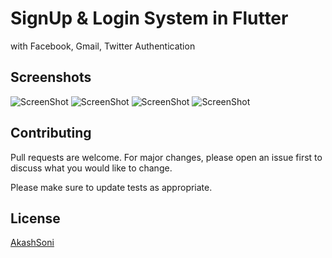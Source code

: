 # SignUp & Login System in Flutter

with Facebook, Gmail, Twitter Authentication 

## Screenshots
![ScreenShot](https://i.postimg.cc/yxQ9QVhk/Whats-App-Image-2021-03-03-at-2-00-07-AM.jpg)
![ScreenShot](https://i.postimg.cc/J04Z5ykf/Whats-App-Image-2021-03-03-at-2-00-06-AM.jpg)
![ScreenShot](https://i.postimg.cc/LXVjPknk/Whats-App-Image-2021-03-03-at-2-00-06-AM-1.jpg)
![ScreenShot](https://i.postimg.cc/nzxvMScc/Whats-App-Image-2021-03-03-at-2-00-06-AM-2.jpg)


## Contributing
Pull requests are welcome. For major changes, please open an issue first to discuss what you would like to change.

Please make sure to update tests as appropriate.

## License
[AkashSoni](https://choosealicense.com/licenses/AkashSoni/)

